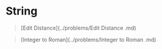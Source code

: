 # String

> [Edit Distance](../problems/Edit Distance .md)

> [Integer to Roman](../problems/Integer to Roman .md)
